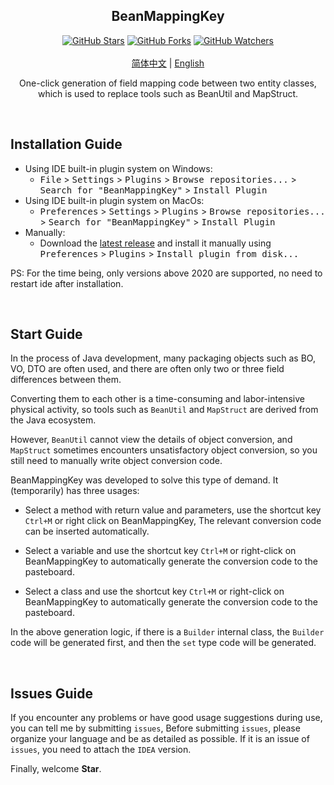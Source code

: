 <h2 align="center">BeanMappingKey</h2>

<p align="center">
  <a title="GitHub Stars" target="_blank" href="https://github.com/rookie-ricardo/BeanMappingKey/stargazers"><img alt="GitHub Stars" src="https://img.shields.io/github/stars/rookie-ricardo/BeanMappingKey.svg?label=Stars&style=social"></a>  
  <a title="GitHub Forks" target="_blank" href="https://github.com/rookie-ricardo/BeanMappingKey/network/members"><img alt="GitHub Forks" src="https://img.shields.io/github/forks/rookie-ricardo/BeanMappingKey.svg?label=Forks&style=social"></a>
  <a title="GitHub Watchers" target="_blank" href="https://github.com/rookie-ricardo/BeanMappingKey/watchers"><img alt="GitHub Watchers" src="https://img.shields.io/github/watchers/rookie-ricardo/BeanMappingKey.svg?label=Watchers&style=social"></a>
  <br>
  <br>
  <a title="简体中文" href="#">简体中文</a> | <a title="English" href="README_EN.md">English</a>
</p>

<p align="center">  
  One-click generation of field mapping code between two entity classes, which is used to replace tools such as BeanUtil and MapStruct.
  <br>
</p>

<br/>

## Installation Guide

- Using IDE built-in plugin system on Windows:
    - <kbd>File</kbd> > <kbd>Settings</kbd> > <kbd>Plugins</kbd> > <kbd>Browse repositories...</kbd> > <kbd>Search for "BeanMappingKey"</kbd> > <kbd>Install Plugin</kbd>
- Using IDE built-in plugin system on MacOs:
    - <kbd>Preferences</kbd> > <kbd>Settings</kbd> > <kbd>Plugins</kbd> > <kbd>Browse repositories...</kbd> > <kbd>Search for "BeanMappingKey"</kbd> > <kbd>Install Plugin</kbd>
- Manually:
    - Download the [latest release](https://github.com/rookie-ricardo/BeanMappingKey/releases/latest) and install it manually using <kbd>Preferences</kbd> > <kbd>Plugins</kbd> > <kbd>Install plugin from disk...</kbd>

PS: For the time being, only versions above 2020 are supported, no need to restart ide after installation.

<br/>

## Start Guide

In the process of Java development, many packaging objects such as BO, VO, DTO are often used, and there are often only two or three field differences between them.

Converting them to each other is a time-consuming and labor-intensive physical activity, so tools such as `BeanUtil` and `MapStruct` are derived from the Java ecosystem.

However, `BeanUtil` cannot view the details of object conversion, and `MapStruct` sometimes encounters unsatisfactory object conversion, so you still need to manually write object conversion code.
<br/>

BeanMappingKey was developed to solve this type of demand. It (temporarily) has three usages:

- Select a method with return value and parameters, use the shortcut key `Ctrl+M` or right click on BeanMappingKey,
The relevant conversion code can be inserted automatically.

- Select a variable and use the shortcut key `Ctrl+M` or right-click on BeanMappingKey to automatically generate the conversion code to the pasteboard.
- Select a class and use the shortcut key `Ctrl+M` or right-click on BeanMappingKey to automatically generate the conversion code to the pasteboard.

In the above generation logic, if there is a `Builder` internal class, the `Builder` code will be generated first, and then the `set` type code will be generated.

<br/>

## Issues Guide

If you encounter any problems or have good usage suggestions during use, you can tell me by submitting `issues`,
Before submitting `issues`, please organize your language and be as detailed as possible. If it is an issue of `issues`, you need to attach the `IDEA` version.

Finally, welcome **Star**.
